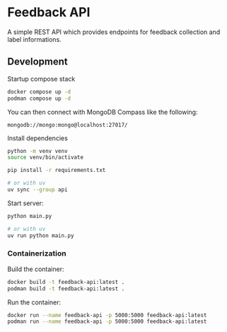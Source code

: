 # Feedback API

A simple REST API which provides endpoints for feedback collection and label informations.

## Development

Startup compose stack

```bash
docker compose up -d
podman compose up -d
```

You can then connect with MongoDB Compass like the following:

```text
mongodb://mongo:mongo@localhost:27017/
```

Install dependencies

```bash
python -m venv venv
source venv/bin/activate

pip install -r requirements.txt

# or with uv
uv sync --group api
```

Start server:

```bash
python main.py

# or with uv
uv run python main.py
```

### Containerization

Build the container:

```bash
docker build -t feedback-api:latest .
podman build -t feedback-api:latest .
```

Run the container:

```bash
docker run --name feedback-api -p 5000:5000 feedback-api:latest
podman run --name feedback-api -p 5000:5000 feedback-api:latest
```
